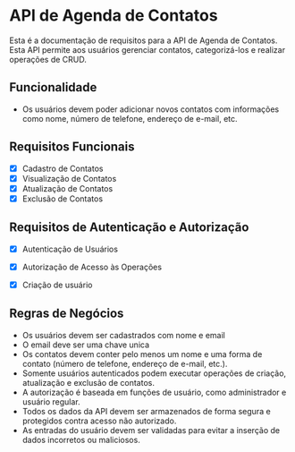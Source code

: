 # API de Agenda de Contatos

Esta é a documentação de requisitos para a API de Agenda de Contatos. Esta API permite aos usuários gerenciar contatos, categorizá-los e realizar operações de CRUD.

## Funcionalidade

- Os usuários devem poder adicionar novos contatos com informações como nome, número de telefone, endereço de e-mail, etc.


## Requisitos Funcionais

- [X] Cadastro de Contatos
- [X] Visualização de Contatos
- [X] Atualização de Contatos
- [X] Exclusão de Contatos

## Requisitos de Autenticação e Autorização

- [X] Autenticação de Usuários
- [X] Autorização de Acesso às Operações
- [X] Criação de usuário


## Regras de Negócios

- Os usuários devem ser cadastrados com nome e email
- O email deve ser uma chave unica
- Os contatos devem conter pelo menos um nome e uma forma de contato (número de telefone, endereço de e-mail, etc.).
- Somente usuários autenticados podem executar operações de criação, atualização e exclusão de contatos.
- A autorização é baseada em funções de usuário, como administrador e usuário regular.
- Todos os dados da API devem ser armazenados de forma segura e protegidos contra acesso não autorizado.
- As entradas do usuário devem ser validadas para evitar a inserção de dados incorretos ou maliciosos.